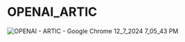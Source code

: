 # OPENAI_ARTIC

![OPENAI - ARTIC - Google Chrome 12_7_2024 7_05_43 PM](https://github.com/user-attachments/assets/8b634810-4656-4d84-a49f-4368b53d2528)
